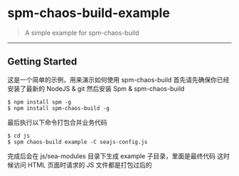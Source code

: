 # spm-chaos-build-example

> A simple example for spm-chaos-build

-----

## Getting Started

这是一个简单的示例，用来演示如何使用 spm-chaos-build
首先请先确保你已经安装了最新的 NodeJS & git
然后安装 Spm & spm-chaos-build

    $ npm install spm -g
    $ npm install spm-chaos-build -g

最后执行以下命令打包合并业务代码

    $ cd js
    $ spm chaos-build example -C seajs-config.js

完成后会在 js/sea-modules 目录下生成 example 子目录，里面是最终代码
这时候访问 HTML 页面时请求的 JS 文件都是打包过后的